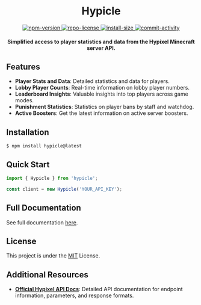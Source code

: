<div align="center">
    <h1>Hypicle</h1>
    <p align="center">
        <a href="https://npmjs.com/package/hypicle">
            <img alt="npm-version" src="https://img.shields.io/npm/v/hypicle?style=flat-square" />
        </a>
        <a href="./LICENSE">
            <img alt="repo-license" src="https://img.shields.io/github/license/Zielin0/hypicle?style=flat-square" />
        </a>
        <a href="https://packagephobia.com/result?p=hypicle">
            <img alt="install-size" src="https://img.shields.io/badge/dynamic/json?url=https://packagephobia.com/v2/api.json?p=hypicle&query=$.install.pretty&label=install%20size&style=flat-square" />
        </a>
        <a href="https://github.com/Zielin0/hypicle/commits/master">
            <img alt="commit-activity" src="https://img.shields.io/github/commit-activity/m/Zielin0/hypicle?style=flat-square" />
        </a>
    </p>
    <p align="center">
        <h4>Simplified access to player statistics and data from the Hypixel Minecraft server API.</h4>
    </p>
</div>

## Features

- **Player Stats and Data**: Detailed statistics and data for players.
- **Lobby Player Counts**: Real-time information on lobby player numbers.
- **Leaderboard Insights**: Valuable insights into top players across game modes.
- **Punishment Statistics**: Statistics on player bans by staff and watchdog.
- **Active Boosters**: Get the latest information on active server boosters.

## Installation

```shell
$ npm install hypicle@latest
```

## Quick Start

```ts
import { Hypicle } from 'hypicle';

const client = new Hypicle('YOUR_API_KEY');
```

## Full Documentation

See full documentation [here](./docs).

<!-- ## Examples: -->

## License

This project is under the [MIT](./LICENSE) License.

## Additional Resources

- [**Official Hypixel API Docs**](https://api.hypixel.net/): Detailed API documentation for endpoint information, parameters, and response formats.
